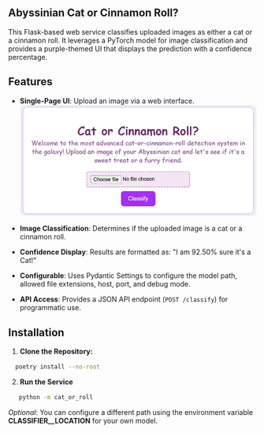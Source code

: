 Abyssinian Cat or Cinnamon Roll?
---

This Flask-based web service classifies uploaded images as either a cat or a cinnamon roll. It leverages a PyTorch model for image classification and provides a  purple-themed UI that displays the prediction with a confidence percentage.

Features
--------
- **Single-Page UI**: Upload an image via a  web interface.
![UI](assets/menu.png)

- **Image Classification**: Determines if the uploaded image is a cat or a cinnamon roll.
- **Confidence Display**: Results are formatted as:
  "I am 92.50% sure it's a Cat!"
- **Configurable**: Uses Pydantic Settings to configure the model path, allowed file extensions, host, port, and debug mode.
- **API Access**: Provides a JSON API endpoint (`POST /classify`) for programmatic use.

Installation
------------
1. **Clone the Repository:**

 ```bash
   poetry install --no-root 
 ```

2. **Run the Service** 
```bash
   python -m cat_or_roll
```


*Optional*: You can configure a different path using the environment variable **CLASSIFIER__LOCATION** for your own model.